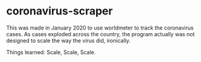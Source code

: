 # coronavirus-scraper

This was made in January 2020 to use worldmeter to track the coronavirus cases.  As cases exploded across the country, the program actually was not designed to scale the way the virus did, ironically.  

Things learned:
Scale, Scale, Scale. 
